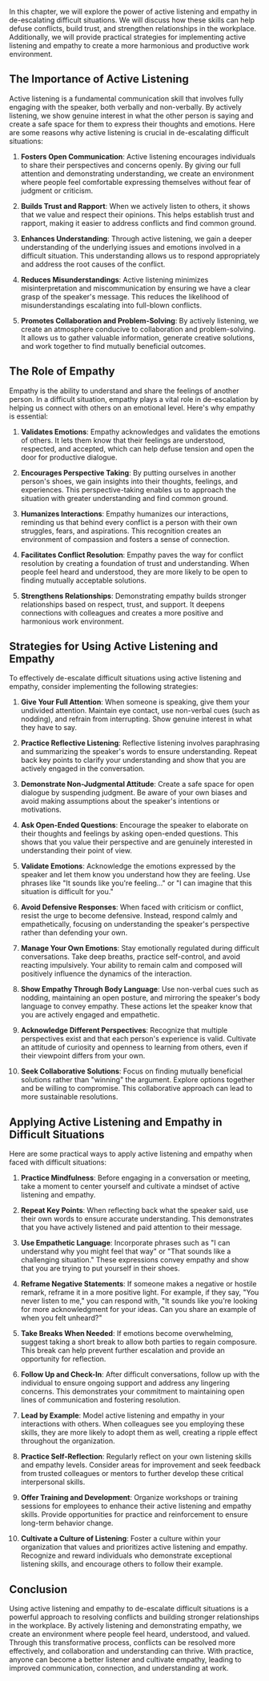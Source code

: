 
In this chapter, we will explore the power of active listening and empathy in de-escalating difficult situations. We will discuss how these skills can help defuse conflicts, build trust, and strengthen relationships in the workplace. Additionally, we will provide practical strategies for implementing active listening and empathy to create a more harmonious and productive work environment.

## The Importance of Active Listening

Active listening is a fundamental communication skill that involves fully engaging with the speaker, both verbally and non-verbally. By actively listening, we show genuine interest in what the other person is saying and create a safe space for them to express their thoughts and emotions. Here are some reasons why active listening is crucial in de-escalating difficult situations:

1. **Fosters Open Communication**: Active listening encourages individuals to share their perspectives and concerns openly. By giving our full attention and demonstrating understanding, we create an environment where people feel comfortable expressing themselves without fear of judgment or criticism.
    
2. **Builds Trust and Rapport**: When we actively listen to others, it shows that we value and respect their opinions. This helps establish trust and rapport, making it easier to address conflicts and find common ground.
    
3. **Enhances Understanding**: Through active listening, we gain a deeper understanding of the underlying issues and emotions involved in a difficult situation. This understanding allows us to respond appropriately and address the root causes of the conflict.
    
4. **Reduces Misunderstandings**: Active listening minimizes misinterpretation and miscommunication by ensuring we have a clear grasp of the speaker's message. This reduces the likelihood of misunderstandings escalating into full-blown conflicts.
    
5. **Promotes Collaboration and Problem-Solving**: By actively listening, we create an atmosphere conducive to collaboration and problem-solving. It allows us to gather valuable information, generate creative solutions, and work together to find mutually beneficial outcomes.
    

## The Role of Empathy

Empathy is the ability to understand and share the feelings of another person. In a difficult situation, empathy plays a vital role in de-escalation by helping us connect with others on an emotional level. Here's why empathy is essential:

1. **Validates Emotions**: Empathy acknowledges and validates the emotions of others. It lets them know that their feelings are understood, respected, and accepted, which can help defuse tension and open the door for productive dialogue.
    
2. **Encourages Perspective Taking**: By putting ourselves in another person's shoes, we gain insights into their thoughts, feelings, and experiences. This perspective-taking enables us to approach the situation with greater understanding and find common ground.
    
3. **Humanizes Interactions**: Empathy humanizes our interactions, reminding us that behind every conflict is a person with their own struggles, fears, and aspirations. This recognition creates an environment of compassion and fosters a sense of connection.
    
4. **Facilitates Conflict Resolution**: Empathy paves the way for conflict resolution by creating a foundation of trust and understanding. When people feel heard and understood, they are more likely to be open to finding mutually acceptable solutions.
    
5. **Strengthens Relationships**: Demonstrating empathy builds stronger relationships based on respect, trust, and support. It deepens connections with colleagues and creates a more positive and harmonious work environment.
    

## Strategies for Using Active Listening and Empathy

To effectively de-escalate difficult situations using active listening and empathy, consider implementing the following strategies:

1. **Give Your Full Attention**: When someone is speaking, give them your undivided attention. Maintain eye contact, use non-verbal cues (such as nodding), and refrain from interrupting. Show genuine interest in what they have to say.
    
2. **Practice Reflective Listening**: Reflective listening involves paraphrasing and summarizing the speaker's words to ensure understanding. Repeat back key points to clarify your understanding and show that you are actively engaged in the conversation.
    
3. **Demonstrate Non-Judgmental Attitude**: Create a safe space for open dialogue by suspending judgment. Be aware of your own biases and avoid making assumptions about the speaker's intentions or motivations.
    
4. **Ask Open-Ended Questions**: Encourage the speaker to elaborate on their thoughts and feelings by asking open-ended questions. This shows that you value their perspective and are genuinely interested in understanding their point of view.
    
5. **Validate Emotions**: Acknowledge the emotions expressed by the speaker and let them know you understand how they are feeling. Use phrases like "It sounds like you're feeling..." or "I can imagine that this situation is difficult for you."
    
6. **Avoid Defensive Responses**: When faced with criticism or conflict, resist the urge to become defensive. Instead, respond calmly and empathetically, focusing on understanding the speaker's perspective rather than defending your own.
    
7. **Manage Your Own Emotions**: Stay emotionally regulated during difficult conversations. Take deep breaths, practice self-control, and avoid reacting impulsively. Your ability to remain calm and composed will positively influence the dynamics of the interaction.
    
8. **Show Empathy Through Body Language**: Use non-verbal cues such as nodding, maintaining an open posture, and mirroring the speaker's body language to convey empathy. These actions let the speaker know that you are actively engaged and empathetic.
    
9. **Acknowledge Different Perspectives**: Recognize that multiple perspectives exist and that each person's experience is valid. Cultivate an attitude of curiosity and openness to learning from others, even if their viewpoint differs from your own.
    
10. **Seek Collaborative Solutions**: Focus on finding mutually beneficial solutions rather than "winning" the argument. Explore options together and be willing to compromise. This collaborative approach can lead to more sustainable resolutions.
    

## Applying Active Listening and Empathy in Difficult Situations

Here are some practical ways to apply active listening and empathy when faced with difficult situations:

1. **Practice Mindfulness**: Before engaging in a conversation or meeting, take a moment to center yourself and cultivate a mindset of active listening and empathy.
    
2. **Repeat Key Points**: When reflecting back what the speaker said, use their own words to ensure accurate understanding. This demonstrates that you have actively listened and paid attention to their message.
    
3. **Use Empathetic Language**: Incorporate phrases such as "I can understand why you might feel that way" or "That sounds like a challenging situation." These expressions convey empathy and show that you are trying to put yourself in their shoes.
    
4. **Reframe Negative Statements**: If someone makes a negative or hostile remark, reframe it in a more positive light. For example, if they say, "You never listen to me," you can respond with, "It sounds like you're looking for more acknowledgment for your ideas. Can you share an example of when you felt unheard?"
    
5. **Take Breaks When Needed**: If emotions become overwhelming, suggest taking a short break to allow both parties to regain composure. This break can help prevent further escalation and provide an opportunity for reflection.
    
6. **Follow Up and Check-In**: After difficult conversations, follow up with the individual to ensure ongoing support and address any lingering concerns. This demonstrates your commitment to maintaining open lines of communication and fostering resolution.
    
7. **Lead by Example**: Model active listening and empathy in your interactions with others. When colleagues see you employing these skills, they are more likely to adopt them as well, creating a ripple effect throughout the organization.
    
8. **Practice Self-Reflection**: Regularly reflect on your own listening skills and empathy levels. Consider areas for improvement and seek feedback from trusted colleagues or mentors to further develop these critical interpersonal skills.
    
9. **Offer Training and Development**: Organize workshops or training sessions for employees to enhance their active listening and empathy skills. Provide opportunities for practice and reinforcement to ensure long-term behavior change.
    
10. **Cultivate a Culture of Listening**: Foster a culture within your organization that values and prioritizes active listening and empathy. Recognize and reward individuals who demonstrate exceptional listening skills, and encourage others to follow their example.
    

## Conclusion

Using active listening and empathy to de-escalate difficult situations is a powerful approach to resolving conflicts and building stronger relationships in the workplace. By actively listening and demonstrating empathy, we create an environment where people feel heard, understood, and valued. Through this transformative process, conflicts can be resolved more effectively, and collaboration and understanding can thrive. With practice, anyone can become a better listener and cultivate empathy, leading to improved communication, connection, and understanding at work.
